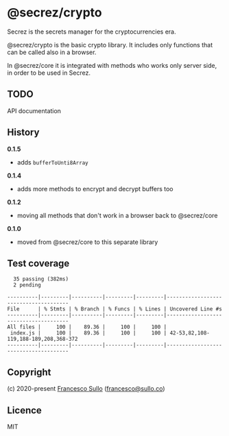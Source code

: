 # @secrez/crypto

Secrez is the secrets manager for the cryptocurrencies era.

@secrez/crypto is the basic crypto library. It includes only functions that can be called also in a browser.

In @secrez/core it is integrated with methods who works only server side, in order to be used in Secrez.

## TODO

API documentation

## History

**0.1.5**

- adds `bufferToUnti8Array`

**0.1.4**

- adds more methods to encrypt and decrypt buffers too

**0.1.2**

- moving all methods that don't work in a browser back to @secrez/core

**0.1.0**

- moved from @secrez/core to this separate library

## Test coverage

```
  35 passing (382ms)
  2 pending

----------|---------|----------|---------|---------|--------------------------------------
File      | % Stmts | % Branch | % Funcs | % Lines | Uncovered Line #s
----------|---------|----------|---------|---------|--------------------------------------
All files |     100 |    89.36 |     100 |     100 |
 index.js |     100 |    89.36 |     100 |     100 | 42-53,82,108-119,188-189,208,368-372
----------|---------|----------|---------|---------|--------------------------------------

```

## Copyright

(c) 2020-present [Francesco Sullo](https://francesco.sullo.co) (<francesco@sullo.co>)

## Licence

MIT
